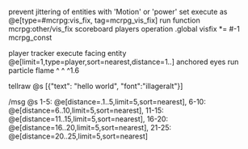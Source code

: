 prevent jittering of entities with 'Motion' or 'power' set
execute as @e[type=#mcrpg:vis_fix, tag=mcrpg_vis_fix] run function mcrpg:other/vis_fix
scoreboard players operation .global visfix *= #-1 mcrpg_const

player tracker
execute facing entity @e[limit=1,type=player,sort=nearest,distance=1..] anchored eyes run particle flame ^ ^ ^1.6

tellraw @s [{"text": "hello world", "font":"illageralt"}]

/msg @s 1-5: @e[distance=.1..5,limit=5,sort=nearest], 6-10: @e[distance=6..10,limit=5,sort=nearest], 11-15: @e[distance=11..15,limit=5,sort=nearest], 16-20: @e[distance=16..20,limit=5,sort=nearest], 21-25: @e[distance=20..25,limit=5,sort=nearest]
